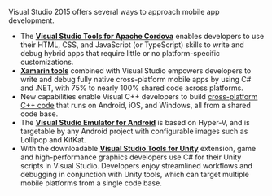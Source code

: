 <properties
    pageTitle="Cross-Platform Mobile"
    description="In the mobile-first, cloud-first world, people expect their data to follow them across devices. To create these experiences, developers seek to apply their existing skills to build apps for multiple platforms from a single solution."
    slug="crossplatmobile"
    order="200"    
    keywords="visual studio, vs2015, vs, visualstudio, cross-platform, mobile apps, iOS, Android, Windows Phone"
/>

Visual Studio 2015 offers several ways to approach mobile app development.


- The [**Visual Studio Tools for Apache Cordova**](cordova) enables developers to use their HTML, CSS, and JavaScript (or TypeScript) skills to write and debug hybrid apps that require little or no platform-specific customizations.
- [**Xamarin tools**](xamarin) combined with Visual Studio empowers developers to write and debug fully native cross-platform mobile apps by using C# and .NET, with 75% to nearly 100% shared code across platforms.
- New capabilities enable Visual C++ developers to build [cross-platform C++ code](crossplatcpp) that runs on Android, iOS, and Windows, all from a shared code base.
- The [**Visual Studio Emulator for Android**](androidemulator) is based on Hyper-V, and is targetable by any Android project with configurable images such as Lollipop and KitKat.
- With the downloadable [**Visual Studio Tools for Unity**](unity) extension, game and high-performance graphics developers use C# for their Unity scripts in Visual Studio. Developers enjoy streamlined workflows and debugging in conjunction with Unity tools, which can target multiple mobile platforms from a single code base.
